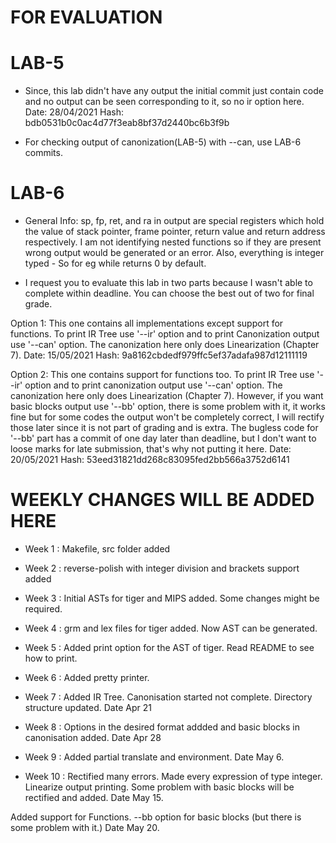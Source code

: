 # FOR EVALUATION 

# LAB-5 
- Since, this lab didn't have any output the initial commit just contain code and no output can be seen corresponding to it, so no ir option here. 
Date: 28/04/2021 
Hash: bdb0531b0c0ac4d77f3eab8bf37d2440bc6b3f9b

- For checking output of canonization(LAB-5) with --can, use LAB-6 commits.

# LAB-6
- General Info: sp, fp, ret, and ra in output are special registers which hold the value of stack pointer, frame pointer, return value and return address respectively. I am not identifying nested functions so if they are present wrong output would be generated or an error. Also, everything is integer typed - So for eg while returns 0 by default.

- I request you to evaluate this lab in two parts because I wasn't able to complete within deadline. You can choose the best out of two for final grade. 

Option 1: This one contains all implementations except support for functions. To print IR Tree use '--ir' option and to print Canonization output use '--can' option. The canonization here only does Linearization (Chapter 7). 
Date: 15/05/2021
Hash: 9a8162cbdedf979ffc5ef37adafa987d12111119

Option 2: This one contains support for functions too. To print IR Tree use '--ir' option and to print canonization output use '--can' option. The canonization here only does Linearization (Chapter 7). However, if you want basic blocks output use '--bb' option, there is some problem with it, it works fine but for some codes the output won't be completely correct, I will rectify those later since it is not part of grading and is extra. The bugless code for '--bb' part has a commit of one day later than deadline, but I don't want to loose marks for late submission, that's why not putting it here. 
Date: 20/05/2021
Hash: 53eed31821dd268c83095fed2bb566a3752d6141



# WEEKLY CHANGES WILL BE ADDED HERE

- Week 1 : Makefile, src folder added

- Week 2 : reverse-polish with integer division and brackets support added

- Week 3 : Initial ASTs for tiger and MIPS added. Some changes might be required.  

- Week 4 : grm and lex files for tiger added. Now AST can be generated.  

- Week 5 : Added print option for the AST of tiger. Read README to see how to print.

- Week 6 : Added pretty printer. 

- Week 7 : Added IR Tree. Canonisation started not complete. Directory structure updated. 
Date Apr 21

- Week 8 : Options in the desired format addded and basic blocks in canonisation added. Date Apr 28

- Week 9 : Added partial translate and environment. Date May 6.

- Week 10 : Rectified many errors. Made every expression of type integer. Linearize output printing. Some problem with basic blocks will be rectified and added. Date May 15.

Added support for Functions. --bb option for basic blocks (but there is some problem with it.) Date May 20.
